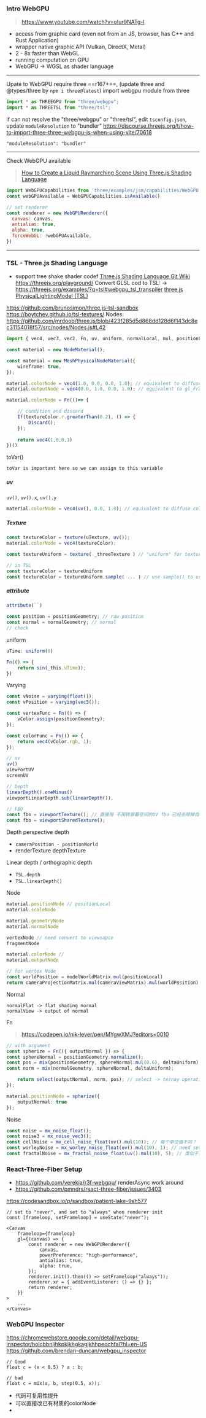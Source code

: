 ### Intro WebGPU
> https://www.youtube.com/watch?v=oIur9NATg-I
- access from graphic card (even not from an JS, browser, has C++ and Rust Application)
- wrapper native graphic API (Vulkan, DirectX, Metal)
- 2 - 8x faster than WebGL
- running computation on GPU 
- WebGPU → WGSL as shader language
---

Upate to WebGPU
require three ==r167+==, (update three and @types/three by `npm i three@latest`)
import webgpu module from three
``` ts
import * as THREEGPU from "three/webgpu";
import * as THREETSL from "three/tsl";
```

if can not resolve the "three/webgpu" or "three/tsl",  edit `tsconfig.json`, update `moduleResolution` to "bundler"
https://discourse.threejs.org/t/how-to-import-three-three-webgpu-js-when-using-vite/70618
```
"moduleResolution": "bundler"
```

---

Check WebGPU available
> [How to Create a Liquid Raymarching Scene Using Three.js Shading Language]( https://tympanus.net/codrops/2024/07/15/how-to-create-a-liquid-raymarching-scene-using-three-js-shading-language/)
``` js
import WebGPUCapabilities from 'three/examples/jsm/capabilities/WebGPU.js'
const webGPUAvailable = WebGPUCapabilities.isAvailable()

// set renderer
const renderer = new WebGPURenderer({
  canvas: canvas,
  antialias: true,
  alpha: true,
  forceWebGL: !webGPUAvailable,
})
```

---
### TSL - Three.js Shading Language

- support tree shake shader codef
[Three.js Shading Language Git Wiki](https://github.com/mrdoob/three.js/wiki/Three.js-Shading-Language)
https://threejs.org/playground/
Convert GLSL cod to TSL: → https://threejs.org/examples/?q=tsl#webgpu_tsl_transpiler
[three.js PhysicalLightingModel (TSL)](https://github.com/mrdoob/three.js/blob/9d4c2918ae86c67f079a8c7c2830551171f4a430/src/nodes/functions/PhysicalLightingModel.js#L131)

https://github.com/brunosimon/three.js-tsl-sandbox
https://boytchev.github.io/tsl-textures/
Nodes: https://github.com/mrdoob/three.js/blob/423f285d5d868dd128d6f143dc8ec31154018f57/src/nodes/Nodes.js#L42
``` ts
import { vec4, vec3, vec2, Fn, uv, uniform, normalLocal, mul, positionLocal, pass, overlay, refract, positionWorld, cameraPosition, normalize, length, screenUV, normalWorld, textureBicubic, negate, smoothstep, sin, cos, mat2, mat3, mat4, div, modelWorldMatrix, transformedNormalWorld, cameraProjectionMatrix, cameraViewMatrix, Loop, float, If, texture } from "three/tsl";
```

``` ts
const material = new NodeMaterial();

const material = new MeshPhysicalNodeMaterial({
	wireframe: true,
});

material.colorNode = vec4(1.0, 0.0, 0.0, 1.0); // equivalent to diffuse color 
material.outputNode = vec4(0.0, 1.0, 0.0, 1.0); // equivalent to gl_FragColor

material.colorNode = Fn(()=> {

	// condition and discard
	If(textureColor.r.greaterThan(0.2), () => {
		Discard();
	});
	
	return vec4(1,0,0,1)
})()
```

toVar()
```
toVar is important here so we can assign to this variable
```

##### uv
`uv()`, `uv().x`, `uv().y`
```ts
material.colorNode = vec4(uv(), 0.0, 1.0); // equivalent to diffuse color
```
##### Texture
``` ts
const textureColor = texture(uTexture, uv());
material.colorNode = vec4(textureColor);
```

``` js
const textureUniform = texture( _threeTexture ) // "uniform" for texture is texture

// in TSL
const textureColor = textureUniform
const textureColor = textureUniform.sample( ... ) // use sample() to use another vec2 UV
```


##### attribute
```ts
attribute(``)

const position = positionGeometry; // raw position
const normal = normalGeometry; // normal
// check
```

uniform
``` ts
uTime: uniform(0)

Fn(() => {
	return sin(_this.uTime));
})
```

Varying
``` js
const vNoise = varying(float());
const vPosition = varying(vec3());

const vertexFunc = Fn(() => {
	vColor.assign(positionGeometry);
});

const colorFunc = Fn(() => {
	return vec4(vColor.rgb, 1);
});
```

``` js
// uv
uv()
viewPortUV
screenUV

// Depth
linearDepth().oneMinus()
viewportLinearDepth.sub(linearDepth()),

// FBO
const fbo = viewportTexture(); // 直接用 不用转屏幕空间的UV fbo 已经去除掉自身物体, todo 不清楚 shared的区别
const fbo = viewportSharedTexture();
```

Depth
perspective depth
- `cameraPosition - positionWorld`
- renderTexture depthTexture

Linear depth / orthographic depth
- `TSL.depth`
- `TSL.linearDepth()`

Node
``` ts
material.positionNode // positionLocal
material.scaleNode

material.geometryNode
material.normalNode

vertexNode // need convert to viewsapce
fragmentNode

material.colorNode // 
material.outputNode
```

``` js
// for vertex Node
const worldPosition = modelWorldMatrix.mul(positionLocal)
return cameraProjectionMatrix.mul(cameraViewMatrix).mul(worldPosition);
```

Normal
```
normalFlat -> flat shading normal
normalView -> output of normal
```

Fn
> https://codepen.io/nik-lever/pen/MYgwXMJ?editors=0010
```ts
// with argument
const spherize = Fn(({ outputNormal }) => {
const sphereNormal = positionGeometry.normalize();
const pos = mix(positionGeometry, sphereNormal.mul(0.6), deltaUniform);
const norm = mix(normalGeometry, sphereNormal, deltaUniform);

	return select(outputNormal, norm, pos); // select -> ternay operation
});

material.positionNode = spherize({
	outputNormal: true
});
```

Noise
```js
const noise = mx_noise_float();
const noise3 = mx_noise_vec3();
const cellNoise = mx_cell_noise_float(uv().mul(10)); // 每个单位值不同？
const worleyNoise = mx_worley_noise_float(uv().mul(10), 1); // need set jitter to see effect
const fractalNoise = mx_fractal_noise_float(uv().mul(10), 5); // 类似于fbm？
```

### React-Three-Fiber Setup
- https://github.com/verekia/r3f-webgpu/
renderAsync work around 
- https://github.com/pmndrs/react-three-fiber/issues/3403

https://codesandbox.io/p/sandbox/patient-lake-9sh577
``` tsx
// set to "never", and set to "always" when renderer init
const [frameloop, setFrameloop] = useState("never");

<Canvas
	frameloop={frameloop}
	gl={(canvas) => {
		const renderer = new WebGPURenderer({
			canvas,
			powerPreference: "high-performance",
			antialias: true,
			alpha: true,
		});
		renderer.init().then(() => setFrameloop("always"));
		renderer.xr = { addEventListener: () => {} };
		return renderer;
	}}
>
	...
</Canvas>
```


### WebGPU Inspector
https://chromewebstore.google.com/detail/webgpu-inspector/holcbbnljhkpkjkhgkagjkhhpeochfal?hl=en-US
https://github.com/brendan-duncan/webgpu_inspector


```
// Good
float c = (x < 0.5) ? a : b;

// bad
float c = mix(a, b, step(0.5, x));
```

- 代码可复用性提升
- 可以直接改已有材质的colorNode
- 
